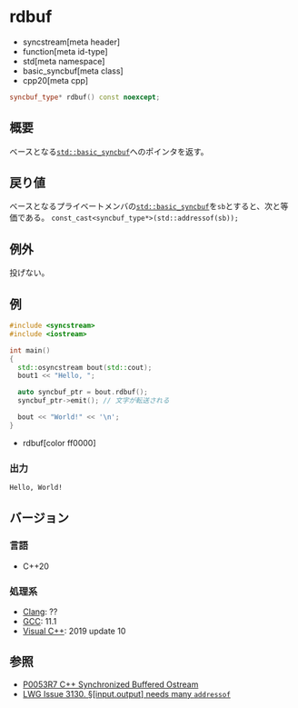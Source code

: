 # rdbuf
* syncstream[meta header]
* function[meta id-type]
* std[meta namespace]
* basic_syncbuf[meta class]
* cpp20[meta cpp]


```cpp
syncbuf_type* rdbuf() const noexcept;
```

## 概要
ベースとなる[`std::basic_syncbuf`](../basic_syncbuf.md)へのポインタを返す。


## 戻り値
ベースとなるプライベートメンバの[`std::basic_syncbuf`](../basic_syncbuf.md)を`sb`とすると、次と等価である。  `const_cast<syncbuf_type*>(std::addressof(sb));`


## 例外
投げない。


## 例
```cpp example
#include <syncstream>
#include <iostream>

int main()
{
  std::osyncstream bout(std::cout);
  bout1 << "Hello, ";

  auto syncbuf_ptr = bout.rdbuf();
  syncbuf_ptr->emit(); // 文字が転送される

  bout << "World!" << '\n';
}
```
* rdbuf[color ff0000]


### 出力
```
Hello, World!
```


## バージョン
### 言語
- C++20

### 処理系
- [Clang](/implementation.md#clang): ??
- [GCC](/implementation.md#gcc): 11.1
- [Visual C++](/implementation.md#visual_cpp): 2019 update 10


## 参照
- [P0053R7 C++ Synchronized Buffered Ostream](http://www.open-std.org/jtc1/sc22/wg21/docs/papers/2017/p0053r7.pdf)
- [LWG Issue 3130. §[input.output] needs many `addressof`](https://wg21.cmeerw.net/lwg/issue3130)
